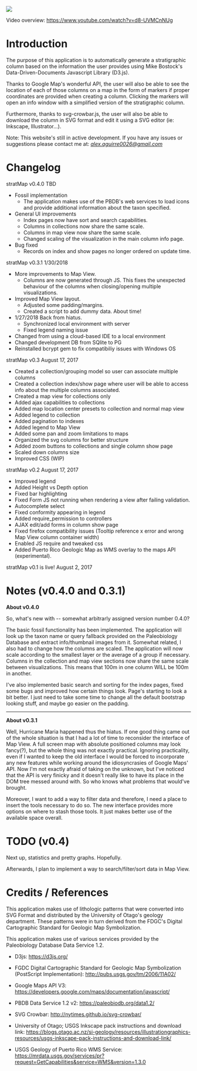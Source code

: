 
<img src=https://i.imgur.com/YjP4jA9.png>

Video overview: https://www.youtube.com/watch?v=d8-UVMCnNUg

# Introduction

The purpose of this application is to automatically generate a stratigraphic 
column based on the information the user provides using 
Mike Bostock's Data-Driven-Documents Javascript Library (D3.js).  


Thanks to Google Map's wonderful API, the user will also be able to see the 
location of each of those columns on a map in the form of markers if proper 
coordinates are provided when creating a column.  Clicking the markers will open 
an info window with a simplified version of the stratigraphic column.  


Furthermore, thanks to svg-crowbar.js, the user will also be able to download 
the column in SVG format and edit it using a SVG editor
(ie: Inkscape, Illustrator...).

Note: This website's still in active development.  If you have any issues or
suggestions please contact me at: *alex.aguirre0026@gmail.com*


# Changelog
stratMap v0.4.0 TBD
+ Fossil implementation
  * The application makes use of the PBDB's web services to
    load icons and provide additional information about the
    taxon specified.
+ General UI improvements
  * Index pages now have sort and search capabilities.
  * Columns in collections now share the same scale.
  * Columns in map view now share the same scale.
  * Changed scaling of the visualization in the main column 
    info page.
+ Bug fixed
  * Records on index and show pages no longer ordered on update time.

stratMap v0.3.1 1/30/2018
+ More improvements to Map View.
   * Columns are now generated through JS.  This fixes the unexpected 
      behaviour of the columns when closing/opening multiple visualizations.
+ Improved Map View layout.
   * Adjusted some padding/margins.
   * Created a script to add dummy data.  About time!
+ 1/27/2018 
   Back from hiatus.
   * Synchronized local environment with server
   * Fixed legend naming issue
+ Changed from using a cloud-based IDE to a local environment
+ Changed development DB from SQlite to PG 
+ Reinstalled bcrypt gem to fix compatibiliy issues with Windows OS


stratMap v0.3 August 17, 2017
+ Created a collection/grouping model so user can associate multiple columns
+ Created a collection index/show page where user will be able to access 
  info about the multiple columns associated.
+ Created a map view for collections only
+ Added ajax capabilities to collections
+ Added map location center presets to collection and normal map view
+ Added legend to collection
+ Added pagination to indexes
+ Added legend to Map View
+ Added some pan and zoom limitations to maps
+ Organized the svg columns for better structure
+ Added zoom buttons to collections and single column show page
+ Scaled down columns size
+ Improved CSS (WIP)


stratMap v0.2 August 17, 2017
+ Improved legend
+ Added Height vs Depth option
+ Fixed bar highlighting
+ Fixed Form JS not running when rendering a view after failing validation.
+ Autocomplete select
+ Fixed conformity appearing in legend
+ Added require_permission to controllers
+ AJAX edit/add forms in column show page
+ Fixed firefox compatibility issues (Tooltip reference x error and wrong Map View column container width)
+ Enabled JS require and tweaked css
+ Added Puerto Rico Geologic Map as WMS overlay to the maps API (experimental).


stratMap v0.1 is live! August 2, 2017



# Notes (v0.4.0 and 0.3.1)


**About v0.4.0**

So, what's new with -- somewhat arbitrarly assigned version number 0.4.0?

The basic fossil functionality has been implemented.  The application will look up the taxon name or query fallback provided on the Paleobiology Database and extract info/thumbnail images from it.  Somewhat related, I also had to change how the columns are scaled.  The application will now scale according to the smallest layer or the average of a group if necessary.  Columns in the collection and map view sections now share the same scale between visualizations.  This means that 100m in one column WILL be 100m in another.  

I've also implemented basic search and sorting for the index pages, fixed some bugs and improved how certain things look.  Page's starting to look a bit better.  I just need to take some time to change all the default bootstrap looking stuff, and maybe go easier on the padding.


---
**About v0.3.1**

Well, Hurricane Maria happened thus the hiatus.  If one good thing came out of the whole situation is that I had a lot of time to reconsider the interface of Map View.  A full screen map with absolute positioned columns may look fancy(?), but the whole thing was not exactly practical.  Ignoring practicality, even if I wanted to keep the old interface I would be forced to incorporate any new features while working around the idiosyncrasies of Google Maps' API.  Now I'm not exactly afraid of taking on the unknown, but I've noticed that the API is very finicky and it doesn't really like to have its place in the DOM tree messed around with.  So who knows what problems that would've brought.

Moreover, I want to add a way to filter data and therefore, I need a place to insert the tools necessary to do so.  The new interface provides more options on where to stash those tools.  It just makes better use of the available space overall.  


# TODO (v0.4)

Next up, statistics and pretty graphs.  Hopefully.

Afterwards, I plan to implement a way to search/filter/sort data in Map View.  


# Credits / References


This application makes use of lithologic patterns that were converted into 
SVG Format and distributed by the University of Otago's geology department.  These patterns were
in turn derived from the FDGC's Digital Cartographic Standard for Geologic Map  Symbolization.

This application makes use of various services provided by the Paleobiology Database Data Service 1.2.


+ D3js:
https://d3js.org/


+ FGDC Digital Cartographic Standard for Geologic Map Symbolization (PostScript Implementation):
http://pubs.usgs.gov/tm/2006/11A02/


+ Google Maps API V3:
https://developers.google.com/maps/documentation/javascript/


+ PBDB Data Service 1.2 v2:
https://paleobiodb.org/data1.2/


+ SVG Crowbar:
http://nytimes.github.io/svg-crowbar/


+ University of Otago; USGS Inkscape pack instructions and download link:
https://blogs.otago.ac.nz/si-geology/resources/illustrationgraphics-resources/usgs-inkscape-pack-instructions-and-download-link/


+ USGS Geology of Puerto Rico WMS Service:
https://mrdata.usgs.gov/services/pr?request=GetCapabilities&service=WMS&version=1.3.0